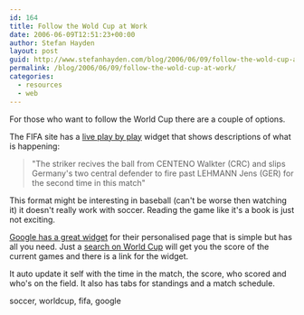```yaml
---
id: 164
title: Follow the Wold Cup at Work
date: 2006-06-09T12:51:23+00:00
author: Stefan Hayden
layout: post
guid: http://www.stefanhayden.com/blog/2006/06/09/follow-the-wold-cup-at-work/
permalink: /blog/2006/06/09/follow-the-wold-cup-at-work/
categories:
  - resources
  - web
---
```

For those who want to follow the World Cup there are a couple of options.

The FIFA site has a <a href="http://fifaworldcup.yahoo.com/06/en/">live play by play</a> widget that shows descriptions of what is happening:
<blockquote>"The striker recives the ball from CENTENO Walkter (CRC) and slips Germany's two central defender to fire past LEHMANN Jens (GER) for the second time in this match"</blockquote>
This format might be interesting in baseball (can't be worse then watching it) it doesn't really work with soccer. Reading the game like it's a book is just not exciting.

<a href="http://www.google.com/ig/add?moduleurl=world_cup.xml"> Google has a great widget</a> for their personalised page that is simple but has all you need. Just a <a href="http://www.google.com/search?q=world+cup&start=0&ie=utf-8&oe=utf-8&client=firefox-a&rls=org.mozilla:en-US:official">search on World Cup</a> will get you the score of the current games and there is a link for the widget.

It auto update it self with the time in the match, the score, who scored and who's on the field. It also has tabs for standings and a match schedule.

<tags>soccer, worldcup, fifa, google</tags>